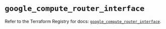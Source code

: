 # `google_compute_router_interface`

Refer to the Terraform Registry for docs: [`google_compute_router_interface`](https://registry.terraform.io/providers/hashicorp/google/6.2.0/docs/resources/compute_router_interface).
